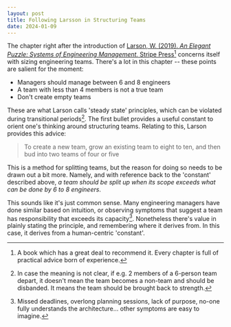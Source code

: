 ```yaml
---
layout: post
title: Following Larsson in Structuring Teams
date: 2024-01-09
---
```

The chapter right after the introduction of [Larson, W. (2019). _An Elegant Puzzle: Systems of Engineering Management._ Stripe Press](https://lethain.com/elegant-puzzle/)[^1] concerns itself with sizing engineering teams. There's a lot in this chapter -- these points are salient for the moment:
* Managers should manage between 6 and 8 engineers
* A team with less than 4 members is not a true team
* Don't create empty teams

These are what Larson calls 'steady state' principles, which can be violated during transitional periods[^2]. The first bullet provides a useful constant to orient one's thinking around structuring teams. Relating to this, Larson provides this advice:

> To create a new team, grow an existing team to eight to ten, and then bud into two teams of four or five 

This is a method for splitting teams, but the reason for doing so needs to be drawn out a bit more. Namely, and with reference back to the 'constant' described above, _a team should be split up when its scope exceeds what can be done by 6 to 8 engineers_.

This sounds like it's just common sense. Many engineering managers have done similar based on intuition, or observing symptoms that suggest a team has responsibility that exceeds its capacity[^3]. Nonetheless there's value in plainly stating the principle, and remembering where it derives from. In this case, it derives from a human-centric 'constant'. 

[^1]: A book which has a great deal to recommend it. Every chapter is full of practical advice born of experience.
[^2]: In case the meaning is not clear, if e.g. 2 members of a 6-person team depart, it doesn't mean the team becomes a non-team and should be disbanded. It means the team should be brought back to strength.
[^3]: Missed deadlines, overlong planning sessions, lack of purpose, no-one fully understands the architecture... other symptoms are easy to imagine.